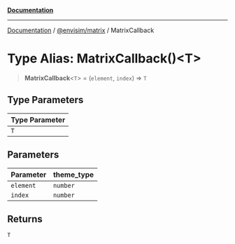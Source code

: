 [**Documentation**](../../../README.md)

---

[Documentation](../../../README.md) / [@envisim/matrix](../README.md) / MatrixCallback

# Type Alias: MatrixCallback()\<T\>

> **MatrixCallback**\<`T`\> = (`element`, `index`) => `T`

## Type Parameters

| Type Parameter |
| -------------- |
| `T`            |

## Parameters

| Parameter | theme_type |
| --------- | ---------- |
| `element` | `number`   |
| `index`   | `number`   |

## Returns

`T`
